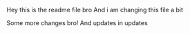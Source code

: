 Hey this is the readme file bro
And i am changing this file a bit


Some more changes bro!
And updates in updates